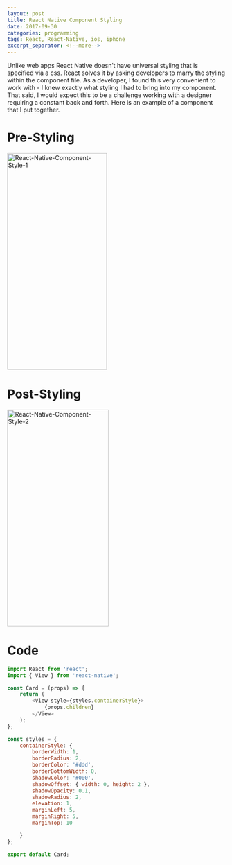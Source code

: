 ```yaml
---
layout: post
title: React Native Component Styling
date: 2017-09-30
categories: programming
tags: React, React-Native, ios, iphone  
excerpt_separator: <!--more-->
---
```


Unlike web apps React Native doesn’t have universal styling that is specified via a css. React solves it by asking developers to marry the styling within the component file. As a developer, I found this very convenient to work with - I knew exactly what styling I had to bring into my component. That said, I would expect this to be a challenge working with a designer requiring a constant back and forth. Here is an example of a component that I put together.

# Pre-Styling

<a data-flickr-embed="true"  href="https://www.flickr.com/photos/singh_harpreet/36703194224/in/album-72157676656040944/" title="React-Native-Component-Style-1"><img src="https://farm5.staticflickr.com/4404/36703194224_6197f1c126.jpg" width="230" height="500" alt="React-Native-Component-Style-1"></a><script async src="//embedr.flickr.com/assets/client-code.js" charset="utf-8"></script>

# Post-Styling

<a data-flickr-embed="true"  href="https://www.flickr.com/photos/singh_harpreet/36703185534/in/album-72157676656040944/" title="React-Native-Component-Style-2"><img src="https://farm5.staticflickr.com/4396/36703185534_57b5ce9448.jpg" width="234" height="500" alt="React-Native-Component-Style-2"></a><script async src="//embedr.flickr.com/assets/client-code.js" charset="utf-8"></script>

# Code

```javascript
import React from 'react';
import { View } from 'react-native';

const Card = (props) => {
    return (
        <View style={styles.containerStyle}>
            {props.children}
        </View>
    );
};

const styles = {
    containerStyle: {
        borderWidth: 1,
        borderRadius: 2,
        borderColor: '#ddd',
        borderBottomWidth: 0,
        shadowColor: '#000',
        shadowOffset: { width: 0, height: 2 },
        shadowOpacity: 0.1,
        shadowRadius: 2,
        elevation: 1,
        marginLeft: 5,
        marginRight: 5,
        marginTop: 10

    }
};

export default Card;
```
